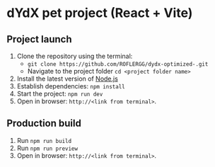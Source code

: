 # dYdX pet project (React + Vite)

## Project launch

1. Clone the repository using the terminal:
   - `git clone https://github.com/ROFLERGG/dydx-optimized-.git`
   - Navigate to the project folder `cd <project folder name>`
2. Install the latest version of [Node.js](https://nodejs.org)
3. Establish dependencies:
   `npm install`
4. Start the project:
   `npm run dev`
5. Open in browser: `http://<link from terminal>`.

## Production build
   1. Run `npm run build`
   2. Run `npm run preview`
   3. Open in browser: `http://<link from terminal>`.
